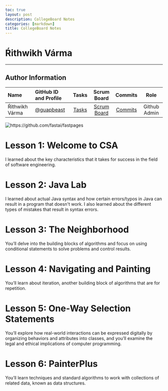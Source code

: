 ```yaml
---
toc: true
layout: post
description: CollegeBoard Notes
categories: [markdown]
title: CollegeBoard Notes
---
```


# Ŕithwikh Várma

---
## Author Information

| Name | GitHub ID and Profile | Tasks | Scrum Board | Commits | Role | 
|:-----|:----------------------|:-----:|:-----------:|:-------:|:-------:|
| Ŕithwikh Várma| [@guapbeast](https://github.com/guapbeast) | [Tasks](https://github.com/jacksongolding/Nut-Team/issues/assigned/guapbeast) |[Scrum Board](https://github.com/jacksongolding/Nut-Team/projects/1) | [Commits](https://github.com/jacksongolding/Nut-Team/commits?author=guapbeast) | Github Admin



![]({{site.baseurl}}/images/collegeboard.png "https://github.com/fastai/fastpages")


# Lesson 1: Welcome to CSA

I learned about the key characteristics that it takes for success in the field of software engineering.

# Lesson 2: Java Lab

I learned about actual Java syntax and how certain errors/typos in Java can result in a program that doesn't work. I also learned about the different types of mistakes that result in syntax errors. 

# Lesson 3: The Neighborhood

You’ll delve into the building blocks of algorithms and focus on using conditional statements to solve problems and control results.

# Lesson 4: Navigating and Painting

You’ll learn about iteration, another building block of algorithms that are for repetition.

# Lesson 5: One-Way Selection Statements

You’ll explore how real-world interactions can be expressed digitally by organizing behaviors and attributes into classes, and you’ll examine the legal and ethical implications of computer programming.

# Lesson 6: PainterPlus

You’ll learn techniques and standard algorithms to work with collections of related data, known as data structures.

